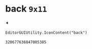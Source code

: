 # back `9x11`
<img src="/img/back.png" width=9 height=11>

``` CSharp
EditorGUIUtility.IconContent("back")
```
```
320677636847005385
```
